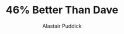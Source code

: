 ---
title: "46% Better Than Dave"
author: "Alastair Puddick"
isbn: "1999780396"
isbn13: "9781999780395"
rating: "3"
publisher: "Raven Crest Books"
pages: "245"
publishYear: "2019"
read: "2020"
goodreads_id: "52460447"
language: "en"
---